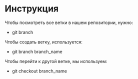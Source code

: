 # Инструкция

Чтобы посмотреть все ветки в нашем репозитории, нужно:

* git branch

Чтобы создать ветку, используется:

- git branch branch_name 

Чтобы перейти к другой ветке, мы используем:

* git checkout branch_name

